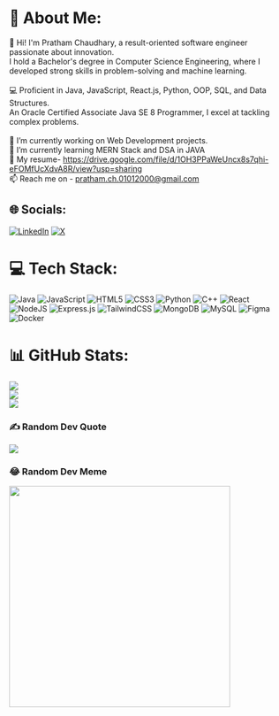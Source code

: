 # 💫 About Me:
👋 Hi! I'm Pratham Chaudhary, a result-oriented software engineer passionate about innovation. <br>   I hold a Bachelor's degree in Computer Science Engineering, where I developed strong skills in problem-solving and machine learning.<br><br>💻 Proficient in Java, JavaScript, React.js, Python, OOP, SQL, and Data Structures.<br>An Oracle Certified Associate Java SE 8 Programmer, I excel at tackling complex problems.<br><br>🔭 I’m currently working on Web Development projects.<br>🌱 I’m currently learning MERN Stack and DSA in JAVA<br>📄 My resume- https://drive.google.com/file/d/1OH3PPaWeUncx8s7qhi-eFOMfUcXdvA8R/view?usp=sharing<br>📫 Reach me on - pratham.ch.01012000@gmail.com


## 🌐 Socials:
[![LinkedIn](https://img.shields.io/badge/LinkedIn-%230077B5.svg?logo=linkedin&logoColor=white)](https://linkedin.com/in/https://www.linkedin.com/in/pratham-chaudhary01/) [![X](https://img.shields.io/badge/X-black.svg?logo=X&logoColor=white)](https://x.com/https://twitter.com/WallE_2000) 

# 💻 Tech Stack:
![Java](https://img.shields.io/badge/java-%23ED8B00.svg?style=for-the-badge&logo=openjdk&logoColor=white) ![JavaScript](https://img.shields.io/badge/javascript-%23323330.svg?style=for-the-badge&logo=javascript&logoColor=%23F7DF1E) ![HTML5](https://img.shields.io/badge/html5-%23E34F26.svg?style=for-the-badge&logo=html5&logoColor=white) ![CSS3](https://img.shields.io/badge/css3-%231572B6.svg?style=for-the-badge&logo=css3&logoColor=white) ![Python](https://img.shields.io/badge/python-3670A0?style=for-the-badge&logo=python&logoColor=ffdd54) ![C++](https://img.shields.io/badge/c++-%2300599C.svg?style=for-the-badge&logo=c%2B%2B&logoColor=white) ![React](https://img.shields.io/badge/react-%2320232a.svg?style=for-the-badge&logo=react&logoColor=%2361DAFB) ![NodeJS](https://img.shields.io/badge/node.js-6DA55F?style=for-the-badge&logo=node.js&logoColor=white) ![Express.js](https://img.shields.io/badge/express.js-%23404d59.svg?style=for-the-badge&logo=express&logoColor=%2361DAFB) ![TailwindCSS](https://img.shields.io/badge/tailwindcss-%2338B2AC.svg?style=for-the-badge&logo=tailwind-css&logoColor=white) ![MongoDB](https://img.shields.io/badge/MongoDB-%234ea94b.svg?style=for-the-badge&logo=mongodb&logoColor=white) ![MySQL](https://img.shields.io/badge/mysql-%2300000f.svg?style=for-the-badge&logo=mysql&logoColor=white) ![Figma](https://img.shields.io/badge/figma-%23F24E1E.svg?style=for-the-badge&logo=figma&logoColor=white) ![Docker](https://img.shields.io/badge/docker-%230db7ed.svg?style=for-the-badge&logo=docker&logoColor=white)
# 📊 GitHub Stats:
![](https://github-readme-stats.vercel.app/api?username=Pratham-chaudhary&theme=dark&hide_border=false&include_all_commits=false&count_private=false)<br/>
![](https://github-readme-streak-stats.herokuapp.com/?user=Pratham-chaudhary&theme=dark&hide_border=false)<br/>
![](https://github-readme-stats.vercel.app/api/top-langs/?username=Pratham-chaudhary&theme=dark&hide_border=false&include_all_commits=false&count_private=false&layout=compact)

### ✍️ Random Dev Quote
![](https://quotes-github-readme.vercel.app/api?type=horizontal&theme=dark)

### 😂 Random Dev Meme
<img src='https://randommeme-five.vercel.app/' style="height: 400px;"/> 




